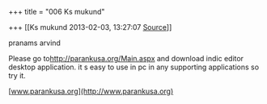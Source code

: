 +++
title = "006 Ks mukund"

+++
[[Ks mukund	2013-02-03, 13:27:07 [Source](https://groups.google.com/g/samskrita/c/l9D2KsyXDSs)]]



  

pranams arvind

  

Please go to<http://parankusa.org/Main.aspx> and download indic editor desktop application. it s easy to use in pc in any supporting applications so try it.

  

  

[www.parankusa.org](http://www.parankusa.org)

  

